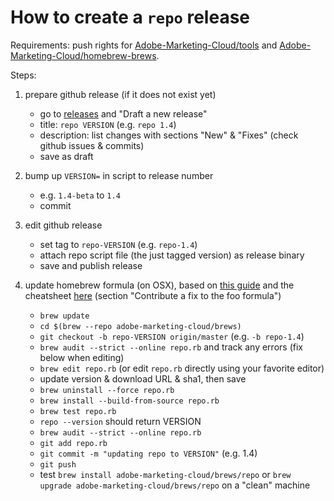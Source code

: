 How to create a `repo` release
==============================

Requirements: push rights for [Adobe-Marketing-Cloud/tools](https://github.com/Adobe-Marketing-Cloud/tools) and [Adobe-Marketing-Cloud/homebrew-brews](https://github.com/Adobe-Marketing-Cloud/homebrew-brews).

Steps:

1. prepare github release (if it does not exist yet)
   - go to [releases](https://github.com/Adobe-Marketing-Cloud/tools/releases) and "Draft a new release"
   - title: `repo VERSION` (e.g. `repo 1.4`)
   - description: list changes with sections "New" & "Fixes" (check github issues & commits)
   - save as draft
2. bump up `VERSION=` in script to release number
   - e.g. `1.4-beta` to `1.4`
   - commit
3. edit github release

   - set tag to `repo-VERSION` (e.g. `repo-1.4`)
   - attach repo script file (the just tagged version) as release binary
   - save and publish release
   
4. update homebrew formula (on OSX), based on [this guide](http://thecoatlessprofessor.com/programming/updating-a-homebrew-formula/) and the cheatsheet [here](https://github.com/Homebrew/homebrew-core/blob/master/CONTRIBUTING.md) (section "Contribute a fix to the foo formula")
   
   - `brew update`
   - `cd $(brew --repo adobe-marketing-cloud/brews)`
   - `git checkout -b repo-VERSION origin/master` (e.g. `-b repo-1.4`)
   - `brew audit --strict --online repo.rb` and track any errors (fix below when editing)
   - `brew edit repo.rb` (or edit `repo.rb` directly using your favorite editor)
   - update version & download URL & sha1, then save
   - `brew uninstall --force repo.rb`
   - `brew install --build-from-source repo.rb`
   - `brew test repo.rb`
   - `repo --version` should return VERSION
   - `brew audit --strict --online repo.rb`
   - `git add repo.rb`
   - `git commit -m "updating repo to VERSION"` (e.g. 1.4)
   - `git push`
   - test `brew install adobe-marketing-cloud/brews/repo` or `brew upgrade adobe-marketing-cloud/brews/repo` on a "clean" machine